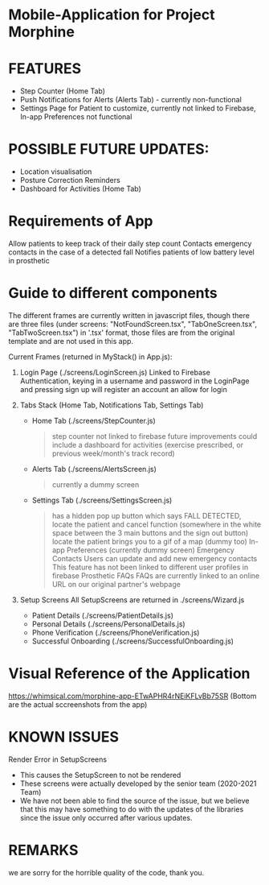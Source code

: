 # Mobile-Application for Project Morphine

# FEATURES
- Step Counter (Home Tab)
- Push Notifications for Alerts (Alerts Tab) - currently non-functional
- Settings Page for Patient to customize, currently not linked to Firebase, In-app Preferences not functional

# POSSIBLE FUTURE UPDATES: 
- Location visualisation
- Posture Correction Reminders
- Dashboard for Activities (Home Tab)

# Requirements of App
Allow patients to keep track of their daily step count
Contacts emergency contacts in the case of a detected fall
Notifies patients of low battery level in prosthetic

# Guide to different components
The different frames are currently written in javascript files, though there are three files (under screens: "NotFoundScreen.tsx", "TabOneScreen.tsx", "TabTwoScreen.tsx") in '.tsx' format, those files are from the original template and are not used in this app.

Current Frames (returned in MyStack() in App.js): 
1. Login Page (./screens/LoginScreen.js)
    Linked to Firebase Authentication, keying in a username and password in the LoginPage and pressing sign up will register an account an allow for login

2. Tabs Stack (Home Tab, Notifications Tab, Settings Tab)
    - Home Tab (./screens/StepCounter.js)
        > step counter not linked to firebase
        > future improvements could include a dashboard for activities (exercise prescribed, or previous week/month's track record)
        
    - Alerts Tab (./screens/AlertsScreen.js)
        > currently a dummy screen

    - Settings Tab (./screens/SettingsScreen.js)
        > has a hidden pop up button which says FALL DETECTED, locate the patient and cancel function (somewhere in the white space between the 3 main buttons and the sign out button)
        locate the patient brings you to a gif of a map (dummy too)
        > In-app Preferences (currently dummy screen)
        > Emergency Contacts 
            Users can update and add new emergency contacts
            This feature has not been linked to different user profiles in firebase
        > Prosthetic FAQs
            FAQs are currently linked to an online URL on our original partner's webpage

3. Setup Screens
    All SetupScreens are returned in ./screens/Wizard.js
    - Patient Details (./screens/PatientDetails.js)
    - Personal Details (./screens/PersonalDetails.js)
    - Phone Verification (./screens/PhoneVerification.js)
    - Successful Onboarding (./screens/SuccessfulOnboarding.js)

# Visual Reference of the Application
https://whimsical.com/morphine-app-ETwAPHR4rNEiKFLvBb75SR 
(Bottom are the actual sccreenshots from the app)

# KNOWN ISSUES
Render Error in SetupScreens
- This causes the SetupScreen to not be rendered
- These screens were actually developed by the senior team (2020-2021 Team)
- We have not been able to find the source of the issue, but we believe that this may have something to do with the updates of the libraries since the issue only occurred after various updates.


# REMARKS
we are sorry for the horrible quality of the code, thank you. 
